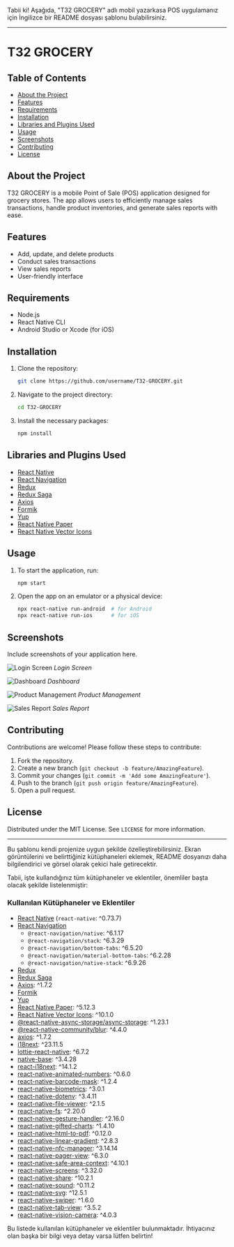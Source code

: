 Tabii ki! Aşağıda, "T32 GROCERY" adlı mobil yazarkasa POS uygulamanız için İngilizce bir README dosyası şablonu bulabilirsiniz.

---

# T32 GROCERY

## Table of Contents
- [About the Project](#about-the-project)
- [Features](#features)
- [Requirements](#requirements)
- [Installation](#installation)
- [Libraries and Plugins Used](#libraries-and-plugins-used)
- [Usage](#usage)
- [Screenshots](#screenshots)
- [Contributing](#contributing)
- [License](#license)

## About the Project
T32 GROCERY is a mobile Point of Sale (POS) application designed for grocery stores. The app allows users to efficiently manage sales transactions, handle product inventories, and generate sales reports with ease.

## Features
- Add, update, and delete products
- Conduct sales transactions
- View sales reports
- User-friendly interface

## Requirements
- Node.js
- React Native CLI
- Android Studio or Xcode (for iOS)

## Installation
1. Clone the repository:
    ```bash
    git clone https://github.com/username/T32-GROCERY.git
    ```
2. Navigate to the project directory:
    ```bash
    cd T32-GROCERY
    ```
3. Install the necessary packages:
    ```bash
    npm install
    ```

## Libraries and Plugins Used
- [React Native](https://reactnative.dev/)
- [React Navigation](https://reactnavigation.org/)
- [Redux](https://redux.js.org/)
- [Redux Saga](https://redux-saga.js.org/)
- [Axios](https://axios-http.com/)
- [Formik](https://formik.org/)
- [Yup](https://github.com/jquense/yup)
- [React Native Paper](https://callstack.github.io/react-native-paper/)
- [React Native Vector Icons](https://github.com/oblador/react-native-vector-icons)

## Usage
1. To start the application, run:
    ```bash
    npm start
    ```
2. Open the app on an emulator or a physical device:
    ```bash
    npx react-native run-android  # for Android
    npx react-native run-ios      # for iOS
    ```

## Screenshots
Include screenshots of your application here.

![Login Screen](path/to/login-screen.png)
*Login Screen*

![Dashboard](path/to/dashboard.png)
*Dashboard*

![Product Management](path/to/product-management.png)
*Product Management*

![Sales Report](path/to/sales-report.png)
*Sales Report*

## Contributing
Contributions are welcome! Please follow these steps to contribute:
1. Fork the repository.
2. Create a new branch (`git checkout -b feature/AmazingFeature`).
3. Commit your changes (`git commit -m 'Add some AmazingFeature'`).
4. Push to the branch (`git push origin feature/AmazingFeature`).
5. Open a pull request.

## License
Distributed under the MIT License. See `LICENSE` for more information.

---

Bu şablonu kendi projenize uygun şekilde özelleştirebilirsiniz. Ekran görüntülerini ve belirttiğiniz kütüphaneleri eklemek, README dosyanızı daha bilgilendirici ve görsel olarak çekici hale getirecektir.





Tabii, işte kullandığınız tüm kütüphaneler ve eklentiler, önemliler başta olacak şekilde listelenmiştir:

### Kullanılan Kütüphaneler ve Eklentiler

- [React Native](https://reactnative.dev/) (`react-native`: ^0.73.7)
- [React Navigation](https://reactnavigation.org/)
  - `@react-navigation/native`: ^6.1.17
  - `@react-navigation/stack`: ^6.3.29
  - `@react-navigation/bottom-tabs`: ^6.5.20
  - `@react-navigation/material-bottom-tabs`: ^6.2.28
  - `@react-navigation/native-stack`: ^6.9.26
- [Redux](https://redux.js.org/)
- [Redux Saga](https://redux-saga.js.org/)
- [Axios](https://axios-http.com/): ^1.7.2
- [Formik](https://formik.org/)
- [Yup](https://github.com/jquense/yup)
- [React Native Paper](https://callstack.github.io/react-native-paper/): ^5.12.3
- [React Native Vector Icons](https://github.com/oblador/react-native-vector-icons): ^10.1.0
- [@react-native-async-storage/async-storage](https://github.com/react-native-async-storage/async-storage): ^1.23.1
- [@react-native-community/blur](https://github.com/react-native-community/react-native-blur): ^4.4.0
- [axios](https://axios-http.com/): ^1.7.2
- [i18next](https://www.i18next.com/): ^23.11.5
- [lottie-react-native](https://github.com/lottie-react-native/lottie-react-native): ^6.7.2
- [native-base](https://nativebase.io/): ^3.4.28
- [react-i18next](https://react.i18next.com/): ^14.1.2
- [react-native-animated-numbers](https://github.com/n4kz/react-native-animated-numbers): ^0.6.0
- [react-native-barcode-mask](https://github.com/alesgenova/react-native-barcode-mask): ^1.2.4
- [react-native-biometrics](https://github.com/SelfLender/react-native-biometrics): ^3.0.1
- [react-native-dotenv](https://github.com/goatandsheep/react-native-dotenv): ^3.4.11
- [react-native-file-viewer](https://github.com/vinzscam/react-native-file-viewer): ^2.1.5
- [react-native-fs](https://github.com/itinance/react-native-fs): ^2.20.0
- [react-native-gesture-handler](https://github.com/software-mansion/react-native-gesture-handler): ^2.16.0
- [react-native-gifted-charts](https://github.com/FaridSafi/react-native-gifted-charts): ^1.4.10
- [react-native-html-to-pdf](https://github.com/christopherdro/react-native-html-to-pdf): ^0.12.0
- [react-native-linear-gradient](https://github.com/react-native-linear-gradient/react-native-linear-gradient): ^2.8.3
- [react-native-nfc-manager](https://github.com/whitedogg13/react-native-nfc-manager): ^3.14.14
- [react-native-pager-view](https://github.com/callstack/react-native-pager-view): ^6.3.0
- [react-native-safe-area-context](https://github.com/th3rdwave/react-native-safe-area-context): ^4.10.1
- [react-native-screens](https://github.com/software-mansion/react-native-screens): ^3.32.0
- [react-native-share](https://github.com/react-native-share/react-native-share): ^10.2.1
- [react-native-sound](https://github.com/zmxv/react-native-sound): ^0.11.2
- [react-native-svg](https://github.com/react-native-svg/react-native-svg): ^12.5.1
- [react-native-swiper](https://github.com/leecade/react-native-swiper): ^1.6.0
- [react-native-tab-view](https://github.com/react-native-tab-view/react-native-tab-view): ^3.5.2
- [react-native-vision-camera](https://github.com/mrousavy/react-native-vision-camera): ^4.0.3

Bu listede kullanılan kütüphaneler ve eklentiler bulunmaktadır. İhtiyacınız olan başka bir bilgi veya detay varsa lütfen belirtin!


